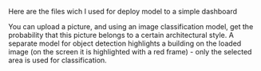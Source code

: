 Here are the files wich I used for deploy model to a simple dashboard

You can upload a picture, and using an image classification model, get the probability that this picture belongs to a certain architectural style. A separate model for object detection highlights a building on the loaded image (on the screen it is highlighted with a red frame) - only the selected area is used for classification.
